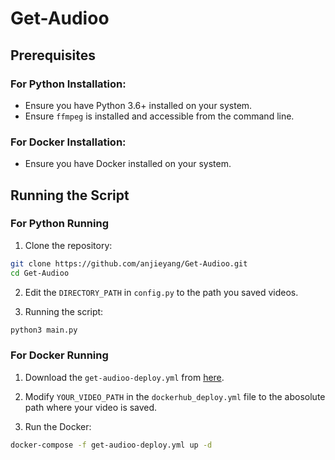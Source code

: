 # Get-Audioo

## Prerequisites

### For Python Installation:

- Ensure you have Python 3.6+ installed on your system.
- Ensure `ffmpeg` is installed and accessible from the command line.

### For Docker Installation:

- Ensure you have Docker installed on your system.

## Running the Script

### For Python Running

1. Clone the repository:

```bash
git clone https://github.com/anjieyang/Get-Audioo.git
cd Get-Audioo
```

2. Edit the `DIRECTORY_PATH` in `config.py` to the path you saved videos.

3. Running the script:

```bash
python3 main.py
```

### For Docker Running

1. Download the `get-audioo-deploy.yml` from [here](https://drive.google.com/uc?export=download&id=1-wvAxlbW3fxk68BvvtXsAohPYbaAzDmv).

2. Modify `YOUR_VIDEO_PATH` in the `dockerhub_deploy.yml` file to the abosolute path where your video is saved.

3. Run the Docker:

```bash
docker-compose -f get-audioo-deploy.yml up -d
```
